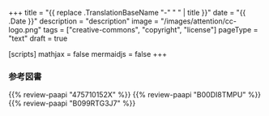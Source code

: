+++
title = "{{ replace .TranslationBaseName "-" " " | title }}"
date =  "{{ .Date }}"
description = "description"
image = "/images/attention/cc-logo.png"
tags = ["creative-commons", "copyright", "license"]
pageType = "text"
draft = true

[scripts]
  mathjax = false
  mermaidjs = false
+++












[著作権法]: https://elaws.e-gov.go.jp/search/elawsSearch/elaws_search/lsg0500/detail?lawId=345AC0000000048 "著作権法"
[Creative Commons]: https://creativecommons.org/ "Creative Commons"
[CC Licenses]: https://creativecommons.org/licenses/ "ライセンスについて - Creative Commons"

### 参考図書

{{% review-paapi "475710152X" %}} <!-- クリエイティブ・コモンズ―デジタル時代の知的財産権 -->
{{% review-paapi "B00DI8TMPU" %}} <!-- オープン化する創造の時代 -->
{{% review-paapi "B099RTG3J7" %}} <!-- 著作権は文化を発展させるのか: 人権と文化コモンズ -->
